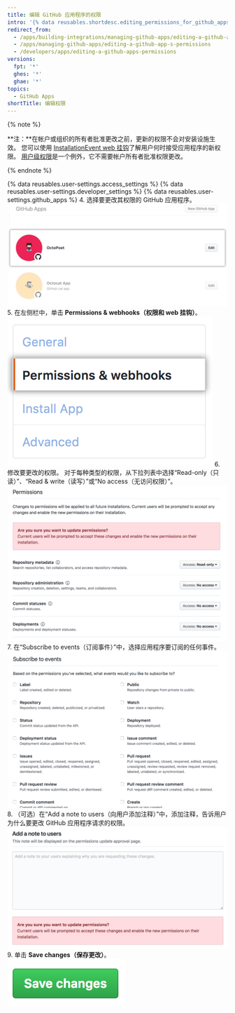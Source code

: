 ```yaml
---
title: 编辑 GitHub 应用程序的权限
intro: '{% data reusables.shortdesc.editing_permissions_for_github_apps %}'
redirect_from:
  - /apps/building-integrations/managing-github-apps/editing-a-github-app-s-permissions/
  - /apps/managing-github-apps/editing-a-github-app-s-permissions
  - /developers/apps/editing-a-github-apps-permissions
versions:
  fpt: '*'
  ghes: '*'
  ghae: '*'
topics:
  - GitHub Apps
shortTitle: 编辑权限
---
```


{% note %}

**注：**在帐户或组织的所有者批准更改之前，更新的权限不会对安装设施生效。 您可以使用 [InstallationEvent web 挂钩](/webhooks/event-payloads/#installation)了解用户何时接受应用程序的新权限。 [用户级权限](/apps/building-github-apps/identifying-and-authorizing-users-for-github-apps/#user-level-permissions)是一个例外，它不需要帐户所有者批准权限更改。

{% endnote %}

{% data reusables.user-settings.access_settings %}
{% data reusables.user-settings.developer_settings %}
{% data reusables.user-settings.github_apps %}
4. 选择要更改其权限的 GitHub 应用程序。 ![应用程序选择](/assets/images/github-apps/github_apps_select-app.png)
5. 在左侧栏中，单击 **Permissions & webhooks（权限和 web 挂钩）**。 ![权限和 web 挂钩](/assets/images/github-apps/github_apps_permissions_and_webhooks.png)
6. 修改要更改的权限。 对于每种类型的权限，从下拉列表中选择“Read-only（只读）”、“Read & write（读写）”或“No access（无访问权限）”。 ![GitHub 应用程序的权限选择](/assets/images/github-apps/github_apps_permissions_post2dot13.png)
7. 在“Subscribe to events（订阅事件）”中，选择应用程序要订阅的任何事件。 ![GitHub 应用程序订阅事件的权限选择](/assets/images/github-apps/github_apps_permissions_subscribe_to_events.png)
8. （可选）在“Add a note to users（向用户添加注释）”中，添加注释，告诉用户为什么要更改 GitHub 应用程序请求的权限。 ![用于向用户添加注释以解释 GitHub 应用程序权限更改原因的输入框](/assets/images/github-apps/github_apps_permissions_note_to_users.png)
9. 单击 **Save changes（保存更改）**。 ![保存权限更改的按钮](/assets/images/github-apps/github_apps_save_changes.png)

